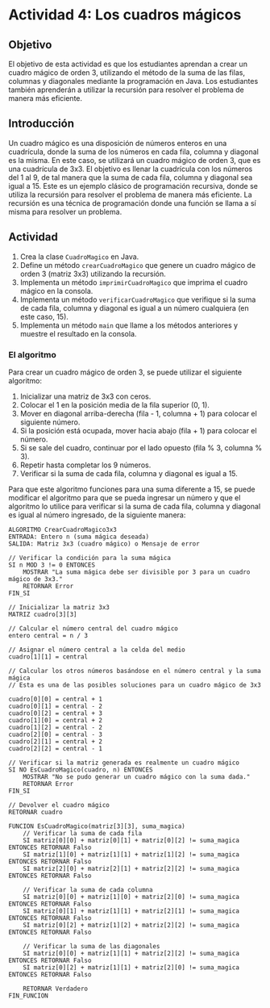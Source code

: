 # Actividad 4: Los cuadros mágicos

## Objetivo

El objetivo de esta actividad es que los estudiantes aprendan a crear un cuadro mágico de orden 3, utilizando el método
de la suma de las filas, columnas y diagonales mediante la programación en Java. Los estudiantes también aprenderán a
utilizar la recursión para resolver el problema de manera más eficiente.

## Introducción

Un cuadro mágico es una disposición de números enteros en una cuadrícula, donde la suma de los números en cada fila,
columna y diagonal es la misma. En este caso, se utilizará un cuadro mágico de orden 3, que es una cuadrícula de 3x3.
El objetivo es llenar la cuadrícula con los números del 1 al 9, de tal manera que la suma de cada fila, columna y
diagonal sea igual a 15. Este es un ejemplo clásico de programación recursiva, donde se utiliza la recursión para
resolver el problema de manera más eficiente. La recursión es una técnica de programación donde una función se llama a
sí misma para resolver un problema.

## Actividad

1. Crea la clase `CuadroMagico` en Java.
2. Define un método `crearCuadroMagico` que genere un cuadro mágico de orden 3 (matriz 3x3) utilizando la
   recursión.
3. Implementa un método `imprimirCuadroMagico` que imprima el cuadro mágico en la consola.
4. Implementa un método `verificarCuadroMagico` que verifique si la suma de cada fila, columna y diagonal es igual a un
   número cualquiera (en este caso, 15).
5. Implementa un método `main` que llame a los métodos anteriores y muestre el resultado en la consola.

### El algoritmo

Para crear un cuadro mágico de orden 3, se puede utilizar el siguiente algoritmo:

1. Inicializar una matriz de 3x3 con ceros.
2. Colocar el 1 en la posición media de la fila superior (0, 1).
3. Mover en diagonal arriba-derecha (fila - 1, columna + 1) para colocar el siguiente número.
4. Si la posición está ocupada, mover hacia abajo (fila + 1) para colocar el número.
5. Si se sale del cuadro, continuar por el lado opuesto (fila % 3, columna % 3).
6. Repetir hasta completar los 9 números.
7. Verificar si la suma de cada fila, columna y diagonal es igual a 15.

Para que este algoritmo funciones para una suma diferente a 15, se puede modificar el algoritmo para que se pueda
ingresar un número y que el algoritmo lo utilice para verificar si la suma de cada fila, columna y
diagonal es igual al número ingresado, de la siguiente manera:

```
ALGORITMO CrearCuadroMagico3x3
ENTRADA: Entero n (suma mágica deseada)
SALIDA: Matriz 3x3 (cuadro mágico) o Mensaje de error

// Verificar la condición para la suma mágica
SI n MOD 3 != 0 ENTONCES
    MOSTRAR "La suma mágica debe ser divisible por 3 para un cuadro mágico de 3x3."
    RETORNAR Error
FIN_SI

// Inicializar la matriz 3x3
MATRIZ cuadro[3][3]

// Calcular el número central del cuadro mágico
entero central = n / 3

// Asignar el número central a la celda del medio
cuadro[1][1] = central

// Calcular los otros números basándose en el número central y la suma mágica
// Esta es una de las posibles soluciones para un cuadro mágico de 3x3

cuadro[0][0] = central + 1
cuadro[0][1] = central - 2
cuadro[0][2] = central + 3
cuadro[1][0] = central + 2
cuadro[1][2] = central - 2
cuadro[2][0] = central - 3
cuadro[2][1] = central + 2
cuadro[2][2] = central - 1

// Verificar si la matriz generada es realmente un cuadro mágico
SI NO EsCuadroMagico(cuadro, n) ENTONCES
    MOSTRAR "No se pudo generar un cuadro mágico con la suma dada."
    RETORNAR Error
FIN_SI

// Devolver el cuadro mágico
RETORNAR cuadro

FUNCION EsCuadroMagico(matriz[3][3], suma_magica)
    // Verificar la suma de cada fila
    SI matriz[0][0] + matriz[0][1] + matriz[0][2] != suma_magica ENTONCES RETORNAR Falso
    SI matriz[1][0] + matriz[1][1] + matriz[1][2] != suma_magica ENTONCES RETORNAR Falso
    SI matriz[2][0] + matriz[2][1] + matriz[2][2] != suma_magica ENTONCES RETORNAR Falso

    // Verificar la suma de cada columna
    SI matriz[0][0] + matriz[1][0] + matriz[2][0] != suma_magica ENTONCES RETORNAR Falso
    SI matriz[0][1] + matriz[1][1] + matriz[2][1] != suma_magica ENTONCES RETORNAR Falso
    SI matriz[0][2] + matriz[1][2] + matriz[2][2] != suma_magica ENTONCES RETORNAR Falso

    // Verificar la suma de las diagonales
    SI matriz[0][0] + matriz[1][1] + matriz[2][2] != suma_magica ENTONCES RETORNAR Falso
    SI matriz[0][2] + matriz[1][1] + matriz[2][0] != suma_magica ENTONCES RETORNAR Falso

    RETORNAR Verdadero
FIN_FUNCION
```